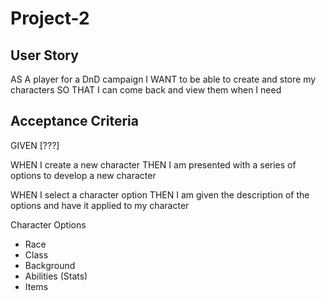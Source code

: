 # Project-2

## User Story
AS A player for a DnD campaign
I WANT to be able to create and store my characters
SO THAT I can come back and view them when I need

## Acceptance Criteria
GIVEN [???]

WHEN I create a new character
THEN I am presented with a series of options to develop a new character

WHEN I select a character option
THEN I am given the description of the options and have it applied to my character

Character Options
 - Race
 - Class
 - Background
 - Abilities (Stats)
 - Items